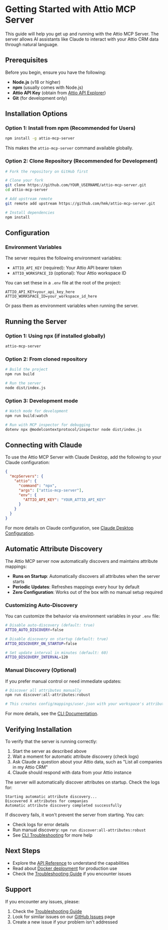 # Getting Started with Attio MCP Server

This guide will help you get up and running with the Attio MCP Server. The server allows AI assistants like Claude to interact with your Attio CRM data through natural language.

## Prerequisites

Before you begin, ensure you have the following:

- **Node.js** (v18 or higher)
- **npm** (usually comes with Node.js)
- **Attio API Key** (obtain from [Attio API Explorer](https://developers.attio.com/reference/get_v2-objects))
- **Git** (for development only)

## Installation Options

### Option 1: Install from npm (Recommended for Users)

```bash
npm install -g attio-mcp-server
```

This makes the `attio-mcp-server` command available globally.

### Option 2: Clone Repository (Recommended for Development)

```bash
# Fork the repository on GitHub first

# Clone your fork
git clone https://github.com/YOUR_USERNAME/attio-mcp-server.git
cd attio-mcp-server

# Add upstream remote
git remote add upstream https://github.com/hmk/attio-mcp-server.git

# Install dependencies
npm install
```

## Configuration

### Environment Variables

The server requires the following environment variables:

- `ATTIO_API_KEY` (required): Your Attio API bearer token
- `ATTIO_WORKSPACE_ID` (optional): Your Attio workspace ID

You can set these in a `.env` file at the root of the project:

```
ATTIO_API_KEY=your_api_key_here
ATTIO_WORKSPACE_ID=your_workspace_id_here
```

Or pass them as environment variables when running the server.

## Running the Server

### Option 1: Using npx (if installed globally)

```bash
attio-mcp-server
```

### Option 2: From cloned repository

```bash
# Build the project
npm run build

# Run the server
node dist/index.js
```

### Option 3: Development mode

```bash
# Watch mode for development
npm run build:watch

# Run with MCP inspector for debugging
dotenv npx @modelcontextprotocol/inspector node dist/index.js
```

## Connecting with Claude

To use the Attio MCP Server with Claude Desktop, add the following to your Claude configuration:

```json
{
  "mcpServers": {
    "attio": {
      "command": "npx",
      "args": ["attio-mcp-server"],
      "env": {
        "ATTIO_API_KEY": "YOUR_ATTIO_API_KEY"
      }
    }
  }
}
```

For more details on Claude configuration, see [Claude Desktop Configuration](./claude-desktop-config.md).

## Automatic Attribute Discovery

The Attio MCP server now automatically discovers and maintains attribute mappings:

- **Runs on Startup**: Automatically discovers all attributes when the server starts
- **Periodic Updates**: Refreshes mappings every hour by default
- **Zero Configuration**: Works out of the box with no manual setup required

### Customizing Auto-Discovery

You can customize the behavior via environment variables in your `.env` file:

```bash
# Disable auto-discovery (default: true)
ATTIO_AUTO_DISCOVERY=false

# Disable discovery on startup (default: true)  
ATTIO_DISCOVERY_ON_STARTUP=false

# Set update interval in minutes (default: 60)
ATTIO_DISCOVERY_INTERVAL=120
```

### Manual Discovery (Optional)

If you prefer manual control or need immediate updates:

```bash
# Discover all attributes manually
npm run discover:all-attributes:robust

# This creates config/mappings/user.json with your workspace's attribute mappings
```

For more details, see the [CLI Documentation](./cli/README.md).

## Verifying Installation

To verify that the server is running correctly:

1. Start the server as described above
2. Wait a moment for automatic attribute discovery (check logs)
3. Ask Claude a question about your Attio data, such as "List all companies in my Attio CRM"
4. Claude should respond with data from your Attio instance

The server will automatically discover attributes on startup. Check the logs for:
```
Starting automatic attribute discovery...
Discovered X attributes for companies
Automatic attribute discovery completed successfully
```

If discovery fails, it won't prevent the server from starting. You can:
- Check logs for error details
- Run manual discovery: `npm run discover:all-attributes:robust`
- See [CLI Troubleshooting](./cli/README.md#troubleshooting) for more help

## Next Steps

- Explore the [API Reference](./api/api-overview.md) to understand the capabilities
- Read about [Docker deployment](./docker/docker-guide.md) for production use
- Check the [Troubleshooting Guide](../TROUBLESHOOTING.md) if you encounter issues

## Support

If you encounter any issues, please:

1. Check the [Troubleshooting Guide](../TROUBLESHOOTING.md)
2. Look for similar issues on our [GitHub Issues](https://github.com/kesslerio/attio-mcp-server/issues) page
3. Create a new issue if your problem isn't addressed